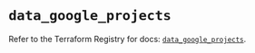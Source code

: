 # `data_google_projects`

Refer to the Terraform Registry for docs: [`data_google_projects`](https://registry.terraform.io/providers/hashicorp/google-beta/6.47.0/docs/data-sources/google_projects).
